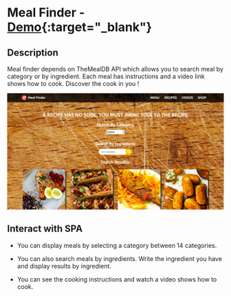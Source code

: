 # Meal Finder - [Demo](https://srdrolmez.github.io/Meal-API-Project/src){:target="_blank"}

## Description

Meal finder depends on TheMealDB API which allows you to search meal by category or by ingredient. Each meal has instructions and a video link shows how to cook. Discover the cook in you !

![Screenshot](./public/images/meal-api.png)

## Interact with SPA

- You can display meals by selecting a category between 14 categories.

- You can also search meals by ingredients. Write the ingredient you have and display results by ingredient.

- You can see the cooking instructions and watch a video shows how to cook.

